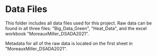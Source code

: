 # Data Files

This folder includes all data files used for this project. Raw data can be found in all three files: "Big_Data_Green", "Heat_Data", and the excel workbook "MoreauxMiller_DSADA2021". 

Metadata for all of the raw data is located on the first sheet in "MoreauxMiller_DSADA2021". 
